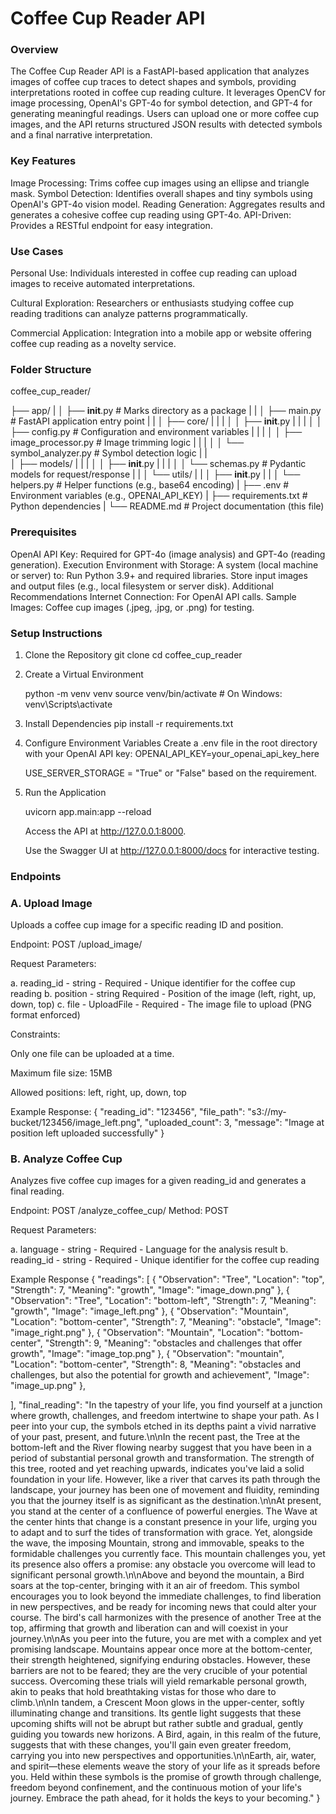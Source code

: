 # Coffee Cup Reader API

### Overview

The Coffee Cup Reader API is a FastAPI-based application that analyzes images of coffee cup traces to detect shapes and symbols, providing interpretations rooted in coffee cup reading culture. It leverages OpenCV for image processing, OpenAI's GPT-4o for symbol detection, and GPT-4 for generating meaningful readings. Users can upload one or more coffee cup images, and the API returns structured JSON results with detected symbols and a final narrative interpretation.

### Key Features

Image Processing: Trims coffee cup images using an ellipse and triangle mask.
Symbol Detection: Identifies overall shapes and tiny symbols using OpenAI's GPT-4o vision model.
Reading Generation: Aggregates results and generates a cohesive coffee cup reading using GPT-4o.
API-Driven: Provides a RESTful endpoint for easy integration.

### Use Cases

Personal Use: Individuals interested in coffee cup reading can upload images to receive automated interpretations.

Cultural Exploration: Researchers or enthusiasts studying coffee cup reading traditions can analyze patterns programmatically.

Commercial Application: Integration into a mobile app or website offering coffee cup reading as a novelty service.


### Folder Structure

coffee_cup_reader/

├── app/
|
│   ├── __init__.py              # Marks directory as a package
|   |
│   ├── main.py                  # FastAPI application entry point
|   |
│   ├── core/
|   |   |
│   │   ├── __init__.py
|   |   |
│   │   ├── config.py            # Configuration and environment variables
|   |   |
│   │   ├── image_processor.py   # Image trimming logic
|   |   |
│   │   └── symbol_analyzer.py   # Symbol detection logic
|   |   
│   ├── models/
|   |   |
│   │   ├── __init__.py
|   |   |
│   │   └── schemas.py           # Pydantic models for request/response
|   |
│   └── utils/
|       |
│       ├── __init__.py
|       |
│       └── helpers.py           # Helper functions (e.g., base64 encoding)
|
├── .env                         # Environment variables (e.g., OPENAI_API_KEY)
|
├── requirements.txt             # Python dependencies
|
└── README.md                    # Project documentation (this file)



### Prerequisites


OpenAI API Key: Required for GPT-4o (image analysis) and GPT-4o (reading generation).
Execution Environment with Storage: A system (local machine or server) to:
Run Python 3.9+ and required libraries.
Store input images and output files (e.g., local filesystem or server disk).
Additional Recommendations
Internet Connection: For OpenAI API calls.
Sample Images: Coffee cup images (.jpeg, .jpg, or .png) for testing.

### Setup Instructions

1. Clone the Repository
git clone [<repository-url>](https://github.com/shubhamjangid510/coffe_cup.git)
cd coffee_cup_reader

2. Create a Virtual Environment
    
    python -m venv venv
    source venv/bin/activate  # On Windows: venv\Scripts\activate

3. Install Dependencies
pip install -r requirements.txt

4. Configure Environment Variables
Create a .env file in the root directory with your OpenAI API key:
OPENAI_API_KEY=your_openai_api_key_here

    USE_SERVER_STORAGE = "True" or "False" based on the requirement. 

5. Run the Application

    uvicorn app.main:app --reload

    Access the API at http://127.0.0.1:8000.

    Use the Swagger UI at http://127.0.0.1:8000/docs for interactive testing.


### Endpoints

### A. Upload Image

Uploads a coffee cup image for a specific reading ID and position.

Endpoint: POST /upload_image/

Request Parameters:

a. reading_id - string - Required - Unique identifier for the coffee cup reading
b. position - string Required - Position of the image (left, right, up, down, top)
c. file - UploadFile - Required - The image file to upload (PNG format enforced)

Constraints:

Only one file can be uploaded at a time.

Maximum file size: 15MB

Allowed positions: left, right, up, down, top

Example Response:
{
  "reading_id": "123456",
  "file_path": "s3://my-bucket/123456/image_left.png",
  "uploaded_count": 3,
  "message": "Image at position left uploaded successfully"
}

### B. Analyze Coffee Cup

Analyzes five coffee cup images for a given reading_id and generates a final reading.

Endpoint: POST /analyze_coffee_cup/
Method: POST

Request Parameters:

a. language - string - Required - Language for the analysis result
b. reading_id - string - Required - Unique identifier for the coffee cup reading


Example Response
{
  "readings": [
    {
      "Observation": "Tree",
      "Location": "top",
      "Strength": 7,
      "Meaning": "growth",
      "Image": "image_down.png"
    },
    {
      "Observation": "Tree",
      "Location": "bottom-left",
      "Strength": 7,
      "Meaning": "growth",
      "Image": "image_left.png"
    },
    {
      "Observation": "Mountain",
      "Location": "bottom-center",
      "Strength": 7,
      "Meaning": "obstacle",
      "Image": "image_right.png"
    },
    {
      "Observation": "Mountain",
      "Location": "bottom-center",
      "Strength": 9,
      "Meaning": "obstacles and challenges that offer growth",
      "Image": "image_top.png"
    },
    {
      "Observation": "mountain",
      "Location": "bottom-center",
      "Strength": 8,
      "Meaning": "obstacles and challenges, but also the potential for growth and achievement",
      "Image": "image_up.png"
    },
  
  ],
  "final_reading": "In the tapestry of your life, you find yourself at a junction where growth, challenges, and freedom intertwine to shape your path. As I peer into your cup, the symbols etched in its depths paint a vivid narrative of your past, present, and future.\n\nIn the recent past, the Tree at the bottom-left and the River flowing nearby suggest that you have been in a period of substantial personal growth and transformation. The strength of this tree, rooted and yet reaching upwards, indicates you've laid a solid foundation in your life. However, like a river that carves its path through the landscape, your journey has been one of movement and fluidity, reminding you that the journey itself is as significant as the destination.\n\nAt present, you stand at the center of a confluence of powerful energies. The Wave at the center hints that change is a constant presence in your life, urging you to adapt and to surf the tides of transformation with grace. Yet, alongside the wave, the imposing Mountain, strong and immovable, speaks to the formidable challenges you currently face. This mountain challenges you, yet its presence also offers a promise: any obstacle you overcome will lead to significant personal growth.\n\nAbove and beyond the mountain, a Bird soars at the top-center, bringing with it an air of freedom. This symbol encourages you to look beyond the immediate challenges, to find liberation in new perspectives, and be ready for incoming news that could alter your course. The bird's call harmonizes with the presence of another Tree at the top, affirming that growth and liberation can and will coexist in your journey.\n\nAs you peer into the future, you are met with a complex and yet promising landscape. Mountains appear once more at the bottom-center, their strength heightened, signifying enduring obstacles. However, these barriers are not to be feared; they are the very crucible of your potential success. Overcoming these trials will yield remarkable personal growth, akin to peaks that hold breathtaking vistas for those who dare to climb.\n\nIn tandem, a Crescent Moon glows in the upper-center, softly illuminating change and transitions. Its gentle light suggests that these upcoming shifts will not be abrupt but rather subtle and gradual, gently guiding you towards new horizons. A Bird, again, in this realm of the future, suggests that with these changes, you'll gain even greater freedom, carrying you into new perspectives and opportunities.\n\nEarth, air, water, and spirit—these elements weave the story of your life as it spreads before you. Held within these symbols is the promise of growth through challenge, freedom beyond confinement, and the continuous motion of your life's journey. Embrace the path ahead, for it holds the keys to your becoming."
}